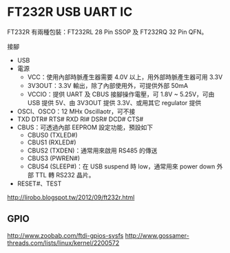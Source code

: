 # FT232R USB UART IC
FT232R 有兩種包裝：FT232RL 28 Pin SSOP 及 FT232RQ 32 Pin QFN。

接腳
* USB
* 電源
	* VCC：使用內部時脈產生器需要 4.0V 以上，用外部時脈產生器可用 3.3V
	* 3V3OUT：3.3V 輸出，除了內部使用外，可提供外部 50mA
	* VCCIO：提供 UART 及 CBUS 接腳操作電壓，可 1.8V ~ 5.25V，可由 USB 提供 5V、由 3V3OUT 提供 3.3V、或用其它 regulator 提供
* OSCI、OSCO：12 MHx Oscillaotr，可不接
* TXD DTR# RTS# RXD RI# DSR# DCD# CTS#
* CBUS：可透過內部 EEPROM 設定功能，預設如下
	* CBUS0 (TXLED#)
	* CBUS1 (RXLED#)
	* CBUS2 (TXDEN)：通常用來啟用 RS485 的傳送
	* CBUS3 (PWREN#)
	* CBUS4 (SLEEP#)：在 USB suspend 時 low，通常用來 power down 外部 TTL 轉 RS232 晶片。
* RESET#、TEST

http://lirobo.blogspot.tw/2012/09/ft232r.html

## GPIO
http://www.zoobab.com/ftdi-gpios-sysfs
http://www.gossamer-threads.com/lists/linux/kernel/2200572
